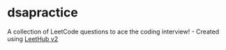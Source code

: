 # dsapractice
A collection of LeetCode questions to ace the coding interview! - Created using [LeetHub v2](https://github.com/arunbhardwaj/LeetHub-2.0)

